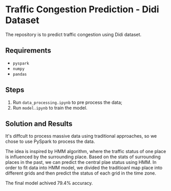 # Traffic Congestion Prediction - Didi Dataset

The repository is to predict traffic congestion using Didi dataset.


## Requirements

- `pyspark`
- `numpy`
- `pandas`


## Steps

1.  Run `data_processing.ipynb` to pre process the data;
2.  Run `model.ipynb` to train the model.



## Solution and Results

It's diffcult to process massive data using traditional approaches, so we chose to use PySpark to process the data.

The idea is inspired by HMM algorithm, where the traffic status of one place is influenced by the surrounding place. Based on the stats of surrounding places in the past, we can predict the central plae status using HMM. In order to fit data into HMM model, we divided the traditioanl map place into different grids and then predict the status of each grid in the time zone.

The final model achived 79.4% accuracy.
